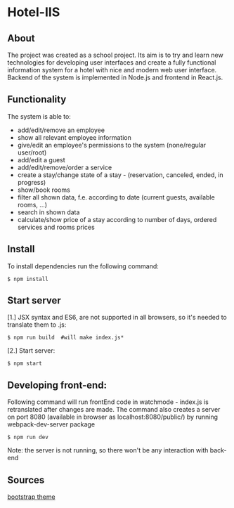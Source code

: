 # Hotel-IIS


## About
The project was created as a school project. Its aim is to try and learn new technologies for developing user interfaces
and create a fully functional information system for a hotel with nice and modern web user interface. 
Backend of the system is implemented in Node.js and frontend in React.js.


## Functionality
The system is able to:
 - add/edit/remove an employee
 - show all relevant employee information
 - give/edit an employee's permissions to the system (none/regular user/root)
 - add/edit a guest
 - add/edit/remove/order a service
 - create a stay/change state of a stay - (reservation, canceled, ended, in progress)
 - show/book rooms
 - filter all shown data, f.e. according to date (current guests, available rooms, ...)
 - search in shown data
 - calculate/show price of a stay according to number of days, ordered services and rooms prices


## Install

To install dependencies run the following command:

    $ npm install


## Start server

[1.] JSX syntax and ES6, are not supported in all browsers, so it's needed to translate them to .js:

    $ npm run build  #will make index.js*

[2.] Start server:

    $ npm start


## Developing front-end:

Following command will run frontEnd code in watchmode - index.js is retranslated after changes are
made. The command also creates a server on port 8080 (available in browser as localhost:8080/public/) by running
webpack-dev-server package

    $ npm run dev

Note: the server is not running, so there won't be any interaction with back-end


## Sources
[bootstrap theme](https://www.bootstrapzero.com/bootstrap-template/free-admin-theme)